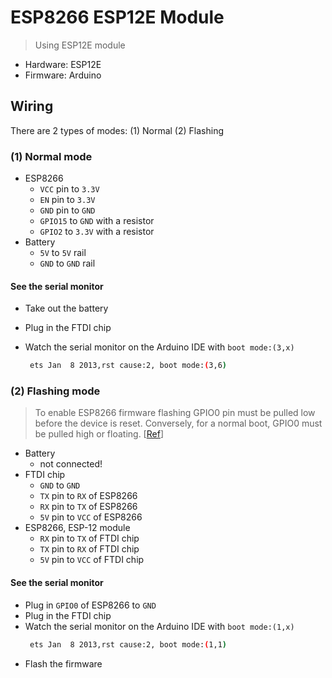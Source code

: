 # ESP8266 ESP12E Module

> Using ESP12E module

- Hardware: ESP12E
- Firmware: Arduino

## Wiring

There are 2 types of modes: (1) Normal (2) Flashing

### (1) Normal mode

- ESP8266
    - `VCC` pin to `3.3V`
    - `EN` pin to `3.3V`
    - `GND` pin to `GND`
    - `GPIO15`	to `GND` with a resistor
    - `GPIO2` to `3.3V` with a resistor
- Battery
    - `5V` to `5V` rail
    - `GND` to `GND` rail

#### See the serial monitor

- Take out the battery
- Plug in the FTDI chip
- Watch the serial monitor on the Arduino IDE with `boot mode:(3,x)`

    ```sh
     ets Jan  8 2013,rst cause:2, boot mode:(3,6)
    ```

### (2) Flashing mode

> To enable ESP8266 firmware flashing GPIO0 pin must be pulled low before the device is reset. Conversely, for a normal boot, GPIO0 must be pulled high or floating. [[Ref](https://nodemcu.readthedocs.io/en/master/en/flash/#putting-device-into-flash-mode)]

- Battery
    - not connected!
- FTDI chip
    - `GND` to `GND`
    - `TX` pin to `RX` of ESP8266
    - `RX` pin to `TX` of ESP8266
    - `5V` pin to `VCC` of ESP8266
- ESP8266, ESP-12 module
    - `RX` pin to `TX` of FTDI chip
    - `TX` pin to `RX` of FTDI chip
    - `5V` pin to `VCC` of FTDI chip

#### See the serial monitor

- Plug in `GPIO0` of ESP8266 to `GND`
- Plug in the FTDI chip
- Watch the serial monitor on the Arduino IDE with `boot mode:(1,x)`
    ```sh
     ets Jan  8 2013,rst cause:2, boot mode:(1,1)
    ```
- Flash the firmware
